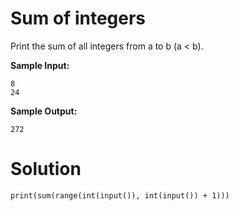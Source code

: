 # Sum of integers

Print the sum of all integers from a to b (a < b).

**Sample Input:**

```
8
24
```

**Sample Output:**

```
272
```

# Solution

```
print(sum(range(int(input()), int(input()) + 1)))
```